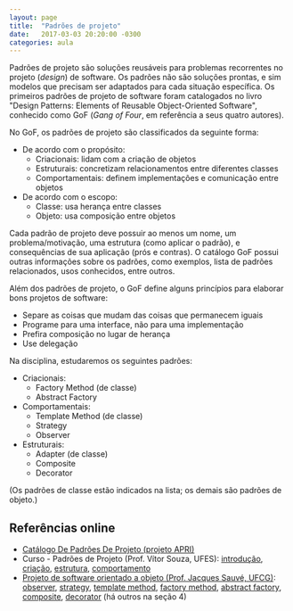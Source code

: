 ```yaml
---
layout: page
title:  "Padrões de projeto"
date:   2017-03-03 20:20:00 -0300
categories: aula
---
```


Padrões de projeto são soluções reusáveis para problemas recorrentes no projeto (*design*) de software. Os padrões não são soluções prontas, e sim modelos que precisam ser adaptados para cada situação específica. Os primeiros padrões de projeto de software foram catalogados no livro "Design Patterns: Elements of Reusable Object-Oriented Software", conhecido como GoF (*Gang of Four*, em referência a seus quatro autores).

No GoF, os padrões de projeto são classificados da seguinte forma:

- De acordo com o propósito:
    - Criacionais: lidam com a criação de objetos
    - Estruturais: concretizam relacionamentos entre diferentes classes
    - Comportamentais: definem implementações e comunicação entre objetos
- De acordo com o escopo:
    - Classe: usa herança entre classes
    - Objeto: usa composição entre objetos

Cada padrão de projeto deve possuir ao menos um nome, um problema/motivação, uma estrutura (como aplicar o padrão), e consequências de sua aplicação (prós e contras). O catálogo GoF possui outras informações sobre os padrões, como exemplos, lista de padrões relacionados, usos conhecidos, entre outros.

Além dos padrões de projeto, o GoF define alguns princípios para elaborar bons projetos de software:

- Separe as coisas que mudam das coisas que permanecem iguais
- Programe para uma interface, não para uma implementação
- Prefira composição no lugar de herança
- Use delegação

Na disciplina, estudaremos os seguintes padrões:

- Criacionais:
    - Factory Method (de classe)
    - Abstract Factory
- Comportamentais:
    - Template Method (de classe)
    - Strategy
    - Observer
- Estruturais:
    - Adapter (de classe)
    - Composite
    - Decorator

(Os padrões de classe estão indicados na lista; os demais são padrões de objeto.)

## Referências online

- [Catálogo De Padrões De Projeto (projeto APRI)](http://www.dpi.ufv.br/projetos/apri/?page_id=519)
- Curso - Padrões de Projeto (Prof. Vítor Souza, UFES): [introdução](http://www.inf.ufes.br/~vitorsouza/wp-content/uploads/java-br-curso-padroesdeprojeto-slides01.pdf), [criação](http://www.inf.ufes.br/~vitorsouza/wp-content/uploads/java-br-curso-padroesdeprojeto-slides02.pdf), [estrutura](http://www.inf.ufes.br/~vitorsouza/wp-content/uploads/java-br-curso-padroesdeprojeto-slides03.pdf), [comportamento](http://www.inf.ufes.br/~vitorsouza/wp-content/uploads/java-br-curso-padroesdeprojeto-slides04.pdf)
- [Projeto de software orientado a objeto (Prof. Jacques Sauvé, UFCG)](http://www.dsc.ufcg.edu.br/~jacques/cursos/map/html/map2.htm): [observer](http://www.dsc.ufcg.edu.br/~jacques/cursos/map/html/arqu/observer.htm), [strategy](http://www.dsc.ufcg.edu.br/~jacques/cursos/map/html/pat/strategy.htm), [template method](http://www.dsc.ufcg.edu.br/~jacques/cursos/map/html/pat/template.htm), [factory method](http://www.dsc.ufcg.edu.br/~jacques/cursos/map/html/pat/factory.htm), [abstract factory](http://www.dsc.ufcg.edu.br/~jacques/cursos/map/html/pat/abstractfactory.htm), [composite](http://www.dsc.ufcg.edu.br/~jacques/cursos/map/html/pat/composite.htm), [decorator](http://www.dsc.ufcg.edu.br/~jacques/cursos/map/html/pat/decorator.htm) (há outros na seção 4)

